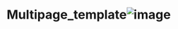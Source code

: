 # Multipage_template![image](https://user-images.githubusercontent.com/112721990/202837269-b2cadef5-309e-4dd8-a827-beafcfc8a8cc.png)
